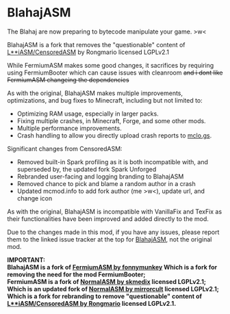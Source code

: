 # BlahajASM
The Blahaj are now preparing to bytecode manipulate your game. >w<

BlahajASM is a fork that removes the "questionable" content of [L**iASM/CensoredASM](https://github.com/LoliKingdom/LoliASM) by Rongmario licensed LGPLv2.1

While FermiumASM makes some good changes, it sacrifices by requiring using FermiumBooter which can cause issues with cleanroom ~~and i dont like FermiumASM changeing the dependencies~~

As with the original, BlahajASM makes multiple improvements, optimizations, and bug fixes to Minecraft, including but not limited to:

-   Optimizing RAM usage, especially in larger packs.
-   Fixing multiple crashes, in Minecraft, Forge, and some other mods.
-   Multiple performance improvements.
-   Crash handling to allow you directly upload crash reports to [mclo.gs](https://mclo.gs/).

Significant changes from CensoredASM:
- Removed built-in Spark profiling as it is both incompatible with, and superseded by, the updated fork Spark Unforged
- Rebranded user-facing and logging branding to BlahajASM
- Removed chance to pick and blame a random author in a crash
- Updated mcmod.info to add fork author (me >w<), update url, and change icon

As with the original, BlahajASM is incompatible with VanillaFix and TexFix as their functionalities have been improved and added directly to the mod.

Due to the changes made in this mod, if you have any issues, please report them to the linked issue tracker at the top for [BlahajASM](https://github.com/valiray/BlahajASM/issues), not the original mod.

**IMPORTANT:**<br>
**BlahajASM is a fork of [FermiumASM by fonnymunkey](https://github.com/fonnymunkey/FermiumASM) Which is a fork for removing the need for the mod FermiumBooter;**<br>
**FermiumASM is a fork of [NormalASM by skmedix](https://github.com/skmedix/NormalASM) licensed LGPLv2.1;**<br>
**Which is an updated fork of [NormalASM by mirrorcult](https://github.com/mirrorcult/NormalASM) licensed LGPLv2.1;**<br>
**Which is a fork for rebranding to remove "questionable" content of [L**iASM/CensoredASM by Rongmario](https://github.com/LoliKingdom/LoliASM) licensed LGPLv2.1.**
